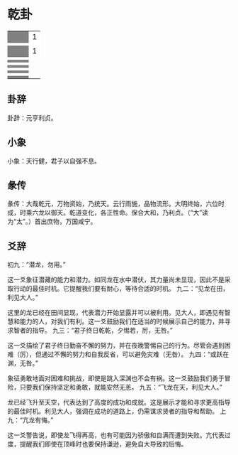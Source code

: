 # 乾卦

<table>
  <tr>
    <td style="background-color: gray;"> </td>
    <td style="background-color: gray;"> </td>
    <td style="background-color: gray;"> </td>
    <td style="background-color: white;">1</td>
  </tr>
  <tr>
    <td style="background-color: white;"> </td>
    <td style="background-color: white;"> </td>
    <td style="background-color: white;"> </td>
    <td style="background-color: white;"> </td>
  </tr>
    <tr>
    <td style="background-color: gray;"></td>
    <td style="background-color: gray;"></td>
    <td style="background-color: gray;"></td>
    <td style="background-color: white;">1</td>
  </tr>
  <tr>
    <td style="background-color: white;"></td>
    <td style="background-color: white;"></td>
    <td style="background-color: white;"></td>
  </tr>
    <tr>
    <td style="background-color: gray;"></td>
    <td style="background-color: gray;"></td>
    <td style="background-color: gray;"></td>
  </tr>
  <tr>
    <td style="background-color: white;"></td>
    <td style="background-color: white;"></td>
    <td style="background-color: white;"></td>
  </tr>
    <tr>
    <td style="background-color: gray;"></td>
    <td style="background-color: gray;"></td>
    <td style="background-color: gray;"></td>
  </tr>
  <tr>
    <td style="background-color: white;"></td>
    <td style="background-color: white;"></td>
    <td style="background-color: white;"></td>
  </tr>
    <tr>
    <td style="background-color: gray;"></td>
    <td style="background-color: gray;"></td>
    <td style="background-color: gray;"></td>
  </tr>
  <tr>
    <td style="background-color: white;"></td>
    <td style="background-color: white;"></td>
    <td style="background-color: white;"></td>
  </tr>
    <tr>
    <td style="background-color: gray;"></td>
    <td style="background-color: gray;"></td>
    <td style="background-color: gray;"></td>
  </tr>
</table>


## 卦辞
卦辞：元亨利贞。

## 小象

小象：天行健，君子以自强不息。

## 彖传

彖传：大哉乾元，万物资始，乃统天。云行雨施，品物流形。大明终始，六位时成，时乘六龙以御天。乾道变化，各正性命。保合大和，乃利贞。（“大”读为“太”。）首出庶物，万国咸宁。


## 爻辞
初九：“潜龙，勿用。”

这一爻象征潜藏的能力和潜力。如同龙在水中潜伏，其力量尚未显现，因此不是采取行动的最佳时机。它提醒我们要有耐心，等待合适的时机。
九二：“见龙在田，利见大人。”

这里的龙已经在田间显现，代表潜力开始显露并可以被利用。见大人，即遇见有智慧和能力的人，对我们有利。这一爻鼓励我们在适当的时候展示自己的能力，并寻求智者的指导。
九三：“君子终日乾乾，夕惕若，厉，无咎。”

这一爻描绘了君子终日勤奋不懈的努力，并在夜晚警惕自己的行为。尽管会遇到困难（厉），但通过不懈的努力和自我反省，可以避免灾难（无咎）。
九四：“或跃在渊，无咎。”

象征勇敢地面对困难和挑战，即使是跳入深渊也不会有祸。这一爻鼓励我们勇于冒险，只要我们保持坚定和勇敢，就能安然无恙。
九五：“飞龙在天，利见大人。”

龙已经飞升至天空，代表达到了高度的成功和成就。这是展示才能和寻求更高指导的最佳时机。利见大人，强调在成功的道路上，仍需谋求贤者的指导和帮助。
上九：“亢龙有悔。”

这一爻警告说，即使龙飞得再高，也有可能因为骄傲和自满而遭到失败。亢代表过度，提醒我们即使在顶峰时也要保持谦逊，避免自大导致的后悔。
